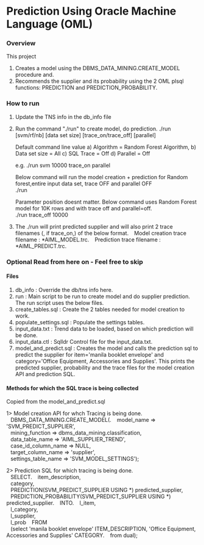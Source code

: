 # Prediction Using Oracle Machine Language (OML)

### Overview 
This project
1. Creates a model using the DBMS_DATA_MINING.CREATE_MODEL procedure and. 
2. Recommends the supplier and its probability using the 2 OML plsql functions: PREDICTION and PREDICTION_PROBABILITY. 


### How to run  

1. Update the TNS info in the db_info file 

2. Run the command "./run" to create model, do prediction. 
      ./run [svm/rf/nb] [data set size] [trace_on/trace_off] [parallel]

   Default command line value 
   a) Algorithm     = Random Forest Algorithm, 
   b) Data set size = All
   c) SQL Trace     = Off
   d) Parallel      = Off

     e.g. 
      ./run svm 10000 trace_on parallel

     Below command will run the model creation + prediction for Random forest,entire input data set, trace OFF and parallel OFF  
       ./run 
 
     Parameter position doesnt matter. 
     Below command uses Random Forest model for 10K rows and with trace off and parallel=off.   
       ./run trace_off 10000 
  
3. The ./run will print predicted supplier and will also print 2 trace filenames (, if trace_on,) of the below format. 
&ensp;     Model creation trace filename : *AIML_MODEL.trc. 
&ensp;     Prediction trace filename     : *AIML_PREDICT.trc. 

###  Optional Read from here on - Feel free to skip

#### Files 
1. db_info                : Override the db/tns info here.   
2. run                    : Main script to be run to create model and do supplier prediction.    
                            The run script uses the below files.   
3. create_tables.sql      : Create the 2 tables needed for model creation to work.   
4. populate_settings.sql  : Populate the settings tables.    
5. input_data.txt         : Trend data to be loaded, based on which prediction will be done.   
6. input_data.ctl         : Sqlldr Control file for the input_data.txt.    
7. model_and_predict.sql  : Creates the model and calls the prediction sql to predict the supplier for item='manila booklet envelope' and category='Office Equipment, Accessories and Supplies'. This prints the predicted supplier, probability and the trace files for the model creation API and prediction SQL.   

#### Methods for which the SQL trace is being collected 
Copied from the model_and_predict.sql

1> Model creation API for whch Tracing is being done.     
&ensp;    DBMS_DATA_MINING.CREATE_MODEL(. 
&ensp;      model_name          => 'SVM_PREDICT_SUPPLIER',  
&ensp;      mining_function     => dbms_data_mining.classification,  
&ensp;      data_table_name     => 'AIML_SUPPLIER_TREND',  
&ensp;      case_id_column_name => NULL,  
&ensp;      target_column_name  => 'supplier',  
&ensp;      settings_table_name => 'SVM_MODEL_SETTINGS');  
  
2> Prediction SQL for which tracing is being done.   
&ensp;    SELECT. 
&ensp;      item_description,  
&ensp;      category,  
&ensp;      PREDICTION(SVM_PREDICT_SUPPLIER USING *) predicted_supplier,  
&ensp;      PREDICTION_PROBABILITY(SVM_PREDICT_SUPPLIER USING *) predicted_supplier. 
&ensp;   INTO. 
&ensp;      l_item,  
&ensp;      l_category,  
&ensp;      l_supplier,  
&ensp;      l_prob
&ensp;    FROM  
&ensp;      (select 'manila booklet envelope' ITEM_DESCRIPTION, 'Office Equipment, Accessories and Supplies' CATEGORY. 
&ensp;      from dual);  
                          
